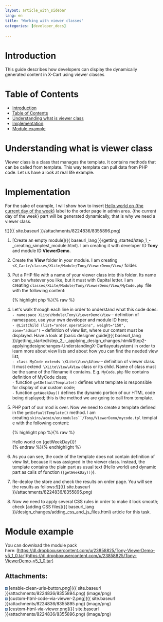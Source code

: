 ```yaml
---
layout: article_with_sidebar
lang: en
title: 'Working with viewer classes'
categories: [developer_docs]

---
```




# Introduction

This guide describes how developers can display the dynamically generated content in X-Cart using viewer classes.

# Table of Contents

*   [Introduction](#introduction)
*   [Table of Contents](#table-of-contents)
*   [Understanding what is viewer class](#understanding-what-is-viewer-class)
*   [Implementation](#implementation)
*   [Module example](#module-example)

# Understanding what is viewer class

Viewer class is a class that manages the template. It contains methods that can be called from template. This way template can pull data from PHP code. Let us have a look at real life example.

# Implementation

For the sake of example, I will show how to insert <u>Hello world on {the current day of the week}</u> label to the order page in admin area. {the current day of the week} part will be generated dynamically, that is why we need a viewer class.

![]({{ site.baseurl }}/attachments/8224836/8355896.png)

1.  [Create an empty module]({{ baseurl_lang }}/getting_started/step_1_-_creating_simplest_module.html). I am creating it with developer ID **Tony** and module ID **ViewerDemo**.
2.  Create the **View** folder in your module. I am creating `<X_Cart>/classes/XLite/Module/Tony/ViewerDemo/View/` folder.
3.  Put a PHP file with a name of your viewer class into this folder. Its name can be whatever you like, but it must with Capital letter. I am creating `classes/XLite/Module/Tony/ViewerDemo/View/MyCode.php `file with the following content: 

    {% highlight php %}{% raw %}
    <?php
    namespace XLite\Module\Tony\ViewerDemo\View;
    /**
     * @ListChild (list="order.operations", weight="150", zone="admin")
     */
    class MyCode extends \XLite\View\AView
    {
    	protected function getDefaultTemplate()
    	{
    		return 'modules/Tony/ViewerDemo/mycode.tpl';
    	}
    	protected function getWeekDay()
    	{
    		return date('l');
    	}
    }
    {% endraw %}{% endhighlight %}
4.  Let's walk through each line in order to understand what this code does:  
    `- namespace XLite\Module\Tony\ViewerDemo\View` – definition of namespace, use your own developer and module ID here;  
    `- @ListChild (list="order.operations", weight="150", zone="admin")` – definition of view list, where our content must be displayed. Have a look at [basic designer guide]({{ baseurl_lang }}/getting_started/step_2_-_applying_design_changes.html#Step2-applyingdesignchanges-UnderstandingX-Cartlayoutsystem) in order to learn more about view lists and about how you can find the needed view list;  
    `- class MyCode extends \XLite\View\AView` – definition of viewer class. It must extend` \XLite\View\AView` class or its child. Name of class must be the same of the filename it contains. E.g. `MyCode.php` file contains definition of MyCode class;  
    `-` function `getDefaultTemplate()` defines what template is responsible for display of our custom code;  
    `-` function `getWeekDay()` defines the dynamic portion of our HTML code being displayed; this is the method we are going to call from template.
5.  PHP part of our mod is over. Now we need to create a template defined in the `getDefaultTemplate()` method. I am creating `skins/admin/en/modules``/Tony/ViewerDemo/mycode.tpl` template with the following content: 

    {% highlight php %}{% raw %}
    <div class="custom-code">Hello world on {getWeekDay()}!</div>
    {% endraw %}{% endhighlight %}
6.  As you can see, the code of the template does not contain definition of view list, because it was assigned in the viewer class. Instead, the template contains the plain part as usual text (Hello world) and dynamic part as calls of function (`{getWeekDay()}`).
7.  Re-deploy the store and check the results on order page. You will see the results as follows:![]({{ site.baseurl }}/attachments/8224836/8355895.png)
8.  Now we need to apply several CSS rules in order to make it look smooth; check [adding CSS files]({{ baseurl_lang }}/design_changes/adding_css_and_js_files.html) article for this task.

# Module example

You can download the module pack here: [https://dl.dropboxusercontent.com/u/23858825/Tony-ViewerDemo-v5_1_0.tar](https://dl.dropboxusercontent.com/u/23858825/Tony-ViewerDemo-v5_1_0.tar)

## Attachments:

![](images/icons/bullet_blue.gif) [enable-clean-urls-button.png]({{ site.baseurl }}/attachments/8224836/8355894.png) (image/png)  
![](images/icons/bullet_blue.gif) [custom-html-code-via-viewer-2.png]({{ site.baseurl }}/attachments/8224836/8355895.png) (image/png)  
![](images/icons/bullet_blue.gif) [custom-html-via-viewer.png]({{ site.baseurl }}/attachments/8224836/8355896.png) (image/png)